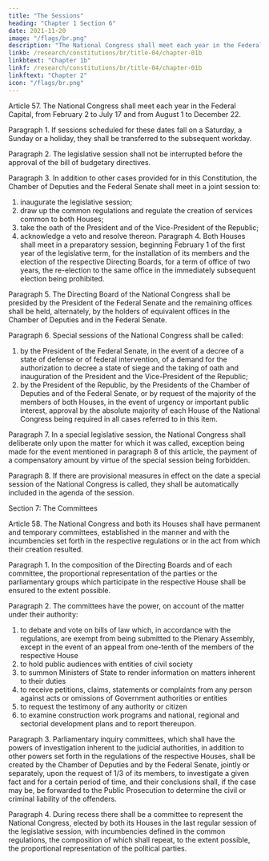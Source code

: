 ```yaml
---
title: "The Sessions"
heading: "Chapter 1 Section 6"
date: 2021-11-20
image: "/flags/br.png"
description: "The National Congress shall meet each year in the Federal Capital, from February 2 to July 17 and from August 1 to December 22"
linkb: /research/constitutions/br/title-04/chapter-01b
linkbtext: "Chapter 1b"
linkf: /research/constitutions/br/title-04/chapter-01b
linkftext: "Chapter 2"
icon: "/flags/br.png"
---
```



Article 57.  The National Congress shall meet each year in the Federal Capital, from February 2 to July 17 and from August 1 to December 22. 

Paragraph 1. If sessions scheduled for these dates fall on a Saturday, a Sunday or a holiday, they shall be transferred to the subsequent workday.

Paragraph 2. The legislative session shall not be interrupted before the approval of the bill of budgetary directives.

Paragraph 3. In addition to other cases provided for in this Constitution, the Chamber of Deputies and the Federal Senate shall meet in a joint session to:

1. inaugurate the legislative session;
2.  draw up the common regulations and regulate the creation of services
common to both Houses;
3.   take the oath of the President and of the Vice-President of the Republic;
4. acknowledge a veto and resolve thereon.
Paragraph 4. Both Houses shall meet in a preparatory session, beginning February
1 of the first year of the legislative term, for the installation of its members and
the election of the respective Directing Boards, for a term of office of two years,
the re-election to the same office in the immediately subsequent election being
prohibited.

Paragraph 5. The Directing Board of the National Congress shall be presided by the President of the Federal Senate and the remaining offices shall be held, alternately, by the holders of equivalent offices in the Chamber of Deputies and in the Federal Senate.

Paragraph 6. Special sessions of the National Congress shall be called:

1. by the President of the Federal Senate, in the event of a decree of a state of defense or of federal intervention, of a demand for the authorization to decree a state of siege and the taking of oath and inauguration of the President and the Vice-President of the Republic;
2.  by the President of the Republic, by the Presidents of the Chamber of Deputies and of the Federal Senate, or by request of the majority of the members of both Houses, in the event of urgency or important public interest, approval by the absolute majority of each House of the National Congress being required in all cases referred to in this item.

Paragraph 7. In a special legislative session, the National Congress shall deliberate only upon the matter for which it was called, exception being made for the event mentioned in paragraph 8 of this article, the payment of a compensatory amount by virtue of the special session being forbidden.

Paragraph 8. If there are provisional measures in effect on the date a special session of the National Congress is called, they shall be automatically included in the agenda of the session.

Section 7: The Committees

Article 58.  The National Congress and both its Houses shall have permanent and temporary committees, established in the manner and with the incumbencies set forth in the respective regulations or in the act from which their creation resulted.

Paragraph 1. In the composition of the Directing Boards and of each committee, the proportional representation of the parties or the parliamentary groups which participate in the respective House shall be ensured to the extent possible.

Paragraph 2. The committees have the power, on account of the matter under their authority:
1. to debate and vote on bills of law which, in accordance with the regulations, are exempt from being submitted to the Plenary Assembly, except in the event of an appeal from one-tenth of the members of the respective House
2.  to hold public audiences with entities of civil society
3.   to summon Ministers of State to render information on matters inherent to their duties
4. to receive petitions, claims, statements or complaints from any person against acts or omissions of Government authorities or entities
5. to request the testimony of any authority or citizen
6.  to examine construction work programs and national, regional and sectorial development plans and to report thereupon.

Paragraph 3. Parliamentary inquiry committees, which shall have the powers of investigation inherent to the judicial authorities, in addition to other powers set forth in the regulations of the respective Houses, shall be created by the Chamber of Deputies and by the Federal Senate, jointly or separately, upon the request of 1/3 of its members, to investigate a given fact and for a certain period of time, and their conclusions shall, if the case may be, be forwarded to the Public Prosecution to determine the civil or criminal liability of the offenders.

Paragraph 4. During recess there shall be a committee to represent the National Congress, elected by both its Houses in the last regular session of the legislative session, with incumbencies defined in the common regulations, the composition of which shall repeat, to the extent possible, the proportional representation of the political parties.


